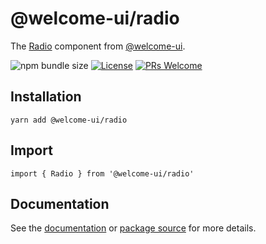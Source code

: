 # @welcome-ui/radio

The [Radio](https://welcome-ui.com/components/radio) component from [@welcome-ui](https://welcome-ui.com).

![npm bundle size](https://img.shields.io/bundlephobia/minzip/@welcome-ui/radio) [![License](https://img.shields.io/npm/l/welcome-ui.svg)](https://github.com/WTTJ/welcome-ui/blob/main/LICENSE) [![PRs Welcome](https://img.shields.io/badge/PRs-welcome-mediumspringgreen.svg)](ttps://github.com/WTTJ/welcome-ui/blob/main/CONTRIBUTING.mdx)

## Installation

    yarn add @welcome-ui/radio

## Import

    import { Radio } from '@welcome-ui/radio'

## Documentation

See the [documentation](https://welcome-ui.com/components/radio) or [package source](https://github.com/WTTJ/welcome-ui/tree/main/packages/Radio) for more details.
